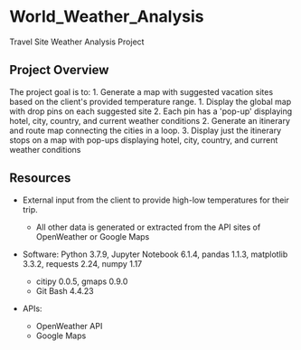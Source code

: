 # World_Weather_Analysis
Travel Site Weather Analysis Project 
## Project Overview
The project goal is to:
    1. Generate a map with suggested vacation sites based on the client's provided temperature range.
       1. Display the global map with drop pins on each suggested site
       2. Each pin has a 'pop-up' displaying hotel, city, country, and current weather conditions
    2. Generate an itinerary and route map connecting the cities in a loop.
    3. Display just the itinerary stops on a map with pop-ups displaying hotel, city, country, and current weather conditions

## Resources
  * External input from the client to provide high-low temperatures for their trip.  
    * All other data is generated or extracted from the API sites of OpenWeather or Google Maps
  * Software: Python 3.7.9, Jupyter Notebook 6.1.4, pandas 1.1.3, matplotlib 3.3.2, requests 2.24, numpy 1.17
  
      * citipy 0.0.5, gmaps 0.9.0
      * Git Bash 4.4.23 
  *  APIs:
      * OpenWeather API
      * Google Maps

